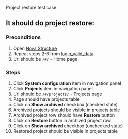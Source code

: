 Project restore test case

## It should do project restore:

### Preconditions

1. Open [Nova Structure]()
2. Repeat steps 2-6 from [login_valid_data](login_valid_data.md)
3. Url should be `/#/` - Home page

### Steps

1. Click **System configuration** item in navigation panel
2. Click **Projects** item in navigation panel
3. Url should be `/#/projects/` - Projects page
4. Page should have projects table
5. Click on **Show archived** checkbox (checked state)
6. Archived projects should be visible in projects table
7. Archived project row should have **Restore** button
8. Click on **Restore** button in archived project row
9. Click on **Show archived** checkbox (unchecked state)
10. Restored project should be visible in projects table